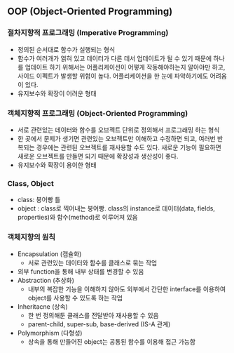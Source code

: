 ## OOP (Object-Oriented Programming)

### 절차지향적 프로그래밍 (Imperative Programming)
   * 정의된 순서대로 함수가 실행되는 형식
   * 함수가 여러개가 얽혀 있고 데이터가 다른 데서 업데이트가 될 수 있기 때문에 하나를 업데이트 하기 위해서는 어플리케이션이 어떻게 작동해야하는지 알아야만 하고, 사이드 이펙트가 발생할 위험이 높다. 어플리케이션을 한 눈에 파악하기에도 어려움이 있다.
   * 유지보수와 확장이 어려운 형태

### 객체지향적 프로그래밍 (Object-Oriented Programming)
   * 서로 관련있는 데이터와 함수를 오브젝트 단위로 정의해서 프로그래밍 하는 형식
   * 한 곳에서 문제가 생기면 관련있는 오브젝트만 이해하고 수정하면 되고, 여러번 반복되는 경우에는 관련된 오브젝트를 재사용할 수도 있다. 새로운 기능이 필요하면 새로운 오브젝트를 만들면 되기 때문에 확장성과 생산성이 좋다.
   * 유지보수와 확장이 용이한 형태

### Class, Object
   * class: 붕어빵 틀
   * object : class로 찍어내는 붕어빵. class의 instance로 데이터(data, fields, properties)와 함수(method)로 이루어져 있음

### 객체지향의 원칙
   * Encapsulation (캡슐화)
      * 서로 관련있는 데이터와 함수를 클래스로 묶는 작업
   * 외부 function을 통해 내부 상태를 변경할 수 있음
   * Abstraction (추상화)
      * 내부의 복잡한 기능을 이해하지 않아도 외부에서 간단한 interface를 이용하여 object를 사용할 수 있도록 하는 작업
   * Inheritacne (상속)
        * 한 번 정의해둔 클래스를 전달받아 재사용할 수 있음
        * parent-child, super-sub, base-derived (IS-A 관계)
   * Polymorphism (다형성)
        * 상속을 통해 만들어진 object는 공통된 함수를 이용해 접근 가능함
